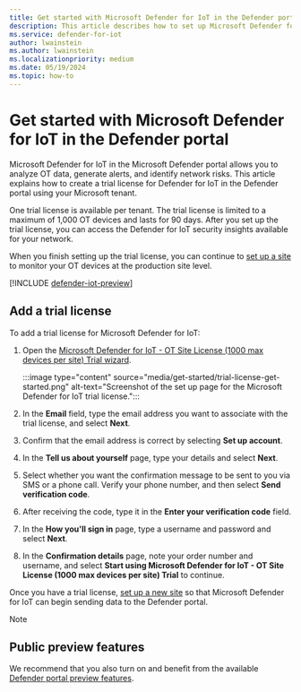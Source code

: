 ```yaml
---
title: Get started with Microsoft Defender for IoT in the Defender portal
description: This article describes how to set up Microsoft Defender for IoT in the Defender portal.
ms.service: defender-for-iot
author: lwainstein
ms.author: lwainstein
ms.localizationpriority: medium
ms.date: 05/19/2024
ms.topic: how-to
---
```


# Get started with Microsoft Defender for IoT in the Defender portal

Microsoft Defender for IoT in the Microsoft Defender portal allows you to analyze OT data, generate alerts, and identify network risks. This article explains how to create a trial license for Defender for IoT in the Defender portal using your Microsoft tenant.

One trial license is available per tenant. The trial license is limited to a maximum of 1,000 OT devices and lasts for 90 days. After you set up the trial license, you can access the Defender for IoT security insights available for your network.

When you finish setting up the trial license, you can continue to [set up a site](set-up-sites.md) to monitor your OT devices at the production site level.

[!INCLUDE [defender-iot-preview](../includes//defender-for-iot-defender-public-preview.md)]

## Add a trial license

To add a trial license for Microsoft Defender for IoT:

1. Open the [Microsoft Defender for IoT - OT Site License (1000 max devices per site) Trial wizard](https://signup.microsoft.com/get-started/signup?products=d2bdd05f-4856-4569-8474-2f9ec298923b).

    :::image type="content" source="media/get-started/trial-license-get-started.png" alt-text="Screenshot of the set up page for the Microsoft Defender for IoT trial license.":::

1. In the **Email** field, type the email address you want to associate with the trial license, and select **Next**.

1. Confirm that the email address is correct by selecting **Set up account**.

1. In the **Tell us about yourself** page, type your details and select **Next**.

1. Select whether you want the confirmation message to be sent to you via SMS or a phone call. Verify your phone number, and then select **Send verification code**.

1. After receiving the code, type it in the **Enter your verification code** field.

1. In the **How you'll sign in** page, type a username and password and select **Next**.

1. In the **Confirmation details** page, note your order number and username, and select **Start using Microsoft Defender for IoT - OT Site License (1000 max devices per site) Trial** to continue.

Once you have a trial license, [set up a new site](set-up-sites.md) so that Microsoft Defender for IoT can begin sending data to the Defender portal.

>[!Note]
>
>## Public preview features
>
>We recommend that you also turn on and benefit from the available [Defender portal preview features](/defender-xdr/preview#turn-on-preview-features).
